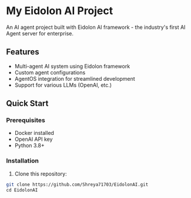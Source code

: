 # My Eidolon AI Project

An AI agent project built with Eidolon AI framework - the industry's first AI Agent server for enterprise.

## Features

- Multi-agent AI system using Eidolon framework
- Custom agent configurations
- AgentOS integration for streamlined development
- Support for various LLMs (OpenAI, etc.)

## Quick Start

### Prerequisites
- Docker installed
- OpenAI API key
- Python 3.8+

### Installation

1. Clone this repository:
```bash
git clone https://github.com/Shreya71703/EidolonAI.git
cd EidolonAI